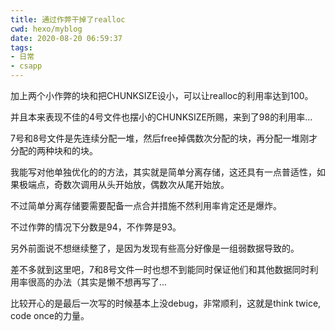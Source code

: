 ```yaml
---
title: 通过作弊干掉了realloc
cwd: hexo/myblog
date: 2020-08-20 06:59:37
tags:
- 日常
- csapp
---
```


加上两个小作弊的块和把CHUNKSIZE设小，可以让realloc的利用率达到100。

并且本来表现不佳的4号文件也摆小的CHUNKSIZE所赐，来到了98的利用率...

7号和8号文件是先连续分配一堆，然后free掉偶数次分配的块，再分配一堆刚才分配的两种块和的块。

我能写对他单独优化的的方法，其实就是简单分离存储，这还具有一点普适性，如果极端点，奇数次调用从头开始放，偶数次从尾开始放。

不过简单分离存储要需要配备一点合并措施不然利用率肯定还是爆炸。

不过作弊的情况下分数是94，不作弊是93。

另外前面说不想继续整了，是因为发现有些高分好像是一组弱数据导致的。

差不多就到这里吧，7和8号文件一时也想不到能同时保证他们和其他数据同时利用率很高的办法（其实是懒不想再写了...

比较开心的是最后一次写的时候基本上没debug，非常顺利，这就是think twice, code once的力量。

